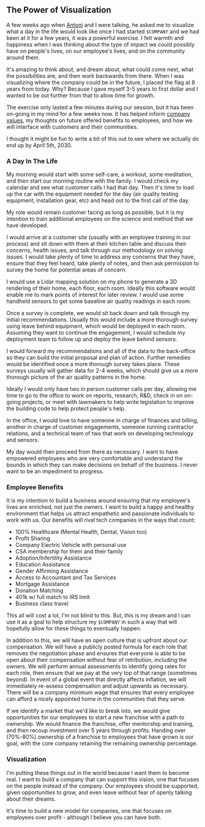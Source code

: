 ## The Power of Visualization

A few weeks ago when [Antoni](https://twitter.com/antoniscloud) and I were talking, he asked me to visualize what a day in the life would look like once I had started `$COMPANY` and we had been at it for a few years, it was a powerful exercise. I felt warmth and happiness when I was thinking about the type of impact we could possibly have on people's lives, on our employee's lives, and on the community around them. 

It's amazing to think about, and dream about, what could come next, what the possibilities are, and then work backwards from there. When I was visualizing where the company could be in the future, I placed the flag at 8 years from today. Why? Because I gave myself 3-5 years to first dollar and I wanted to be out further from that to allow time for growth.

The exercise only lasted a few minutes during our session, but it has been on-going in my mind for a few weeks now. It has helped inform [company values](https://github.com/wesdottoday/iaq-consultancy/blob/main/values.md), my thoughts on future offered benefits to employees, and how we will interface with customers and their communities.

I thought it might be fun to write a bit of this out to see where we actually do end up by April 5th, 2030. 

### A Day In The Life

My morning would start with some self-care, a workout, some meditation, and then start our morning routine with the family. I would check my calendar and see what customer calls I had that day. Then it's time to load up the car with the equipment needed for the day (air quality testing equipment, installation gear, etc) and head out to the first call of the day.

My role would remain customer facing as long as possible, but it is my intention to train additional employees on the science and method that we have developed. 

I would arrive at a customer site (usually with an employee training in our process) and sit down with them at their kitchen table and discuss their concerns, health issues, and talk through our methodology on solving issues. I would take plenty of time to address any concerns that they have, ensure that they feel heard, take plenty of notes, and then ask permission to survey the home for potential areas of concern.

I would use a Lidar mapping solution on my phone to generate a 3D rendering of their home, each floor, each room. Ideally this software would enable me to mark points of interest for later review. I would use some handheld sensors to get some baseline air quality readings in each room. 

Once a survey is complete, we would sit back down and talk through my initial recommendations. Usually this would include a more thorough survey using leave behind equipment, which would be deployed in each room. Assuming they want to continue the engagement, I would schedule my deployment team to follow up and deploy the leave behind sensors.

I would forward my recommendations and all of the data to the back-office so they can build the initial proposal and plan of action. Further remedies would be identified once a more thorough survey takes place. These surveys usually will gather data for 2-4 weeks, which should give us a more thorough picture of the air quality patterns in the home. 

Ideally I would only have two in person customer calls per day, allowing me time to go to the office to work on reports, research, R&D, check in on on-going projects, or meet with lawmakers to help write legislation to improve the building code to help protect people's help. 

In the office, I would love to have someone in charge of finances and billing, another in charge of customer engagements, someone running contractor relations, and a technical team of two that work on developing technology and sensors. 

My day would then proceed from there as necessary. I want to have empowered employees who are very comfortable and understand the bounds in which they can make decisions on behalf of the business. I never want to be an impediment to progress.

### Employee Benefits

It is my intention to build a business around ensuring that my employee's lives are enriched, not just the owners. I want to build a happy and healthy environment that helps us attract empathetic and passionate individuals to work with us. Our benefits will rival tech companies in the ways that count: 

- 100% Healthcare (Mental Health, Dental, Vision too)
- Profit Sharing
- Company Electric Vehicle with personal use
- CSA membership for them and their family
- Adoption/Infertility Assistance
- Education Assistance
- Gender Affirming Assistance
- Access to Accountant and Tax Services
- Mortgage Assistance
- Donation Matching
- 401k w/ full match to IRS limit
- Business class travel

This all will cost a lot, I'm not blind to this. But, this is my dream and I can use it as a goal to help structure my `$COMPANY` in such a way that will hopefully allow for these things to eventually happen. 

In addition to this, we will have an open culture that is upfront about our compensation. We will have a publicly posted formula for each role that removes the negotiation phase and ensures that everyone is able to be open about their compensation without fear of retribution, including the owners. We will perform annual assessments to identify going rates for each role, then ensure that we pay at the very top of that range (sometimes beyond). In event of a global event that directly affects inflation, we will immediately re-assess compensation and adjust upwards as necessary. There will be a company minimum wage that ensures that every employee can afford a nicely appointed home in the communities that they serve.

If we identify a market that we'd like to break into, we would give opportunities for our employees to start a new franchise with a path to ownership. We would finance the franchise, offer mentorship and training, and then recoup investment over 5 years through profits. Handing over (70%-80%) ownership of a franchise to employees that have grown is our goal, with the core company retaining the remaining ownership percentage.

### Visualization

I'm putting these things out in the world because I want them to become real. I want to build a company that can support this vision, one that focuses on the people instead of the company. Our employees should be supported, given opportunities to grow, and even leave without fear of openly talking about their dreams. 

It's time to build a new model for companies, one that focuses on employees over profit - although I believe you can have both.

